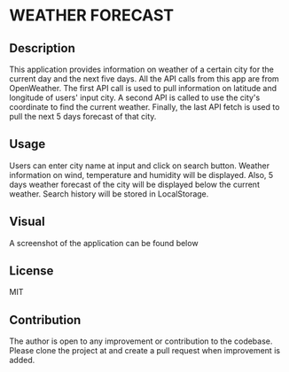 # WEATHER FORECAST  

## Description
This application provides information on weather of a certain city for the current day and the next five days. All the API calls from this app are from OpenWeather. The first API call is used to pull information on latitude and longitude of users' input city. A second API is called to use the city's coordinate to find the current weather. Finally, the last API fetch is used to pull the next 5 days forecast of that city. 

## Usage 
Users can enter city name at input and click on search button. Weather information on wind, temperature and humidity will be displayed. Also, 5 days weather forecast of the city will be displayed below the current weather. Search history will be stored in LocalStorage. 

## Visual
A screenshot of the application can be found below 
<img>

## License
MIT

## Contribution 
The author is open to any improvement or contribution to the codebase. Please clone the project at and create a pull request when improvement is added.